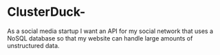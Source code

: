 # ClusterDuck-
As a social media startup I want an API for my social network that uses a NoSQL database so that my website can handle large amounts of unstructured data. 

